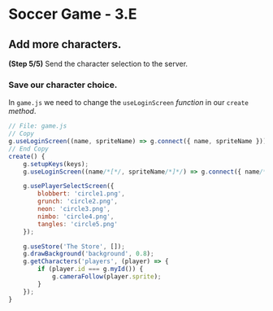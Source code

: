 # Soccer Game - 3.E

## Add more characters.

**(Step 5/5)** Send the character selection to the server.

### Save our character choice.

In `game.js` we need to change the `useLoginScreen` _function_ in our `create` _method_.

```javascript
// File: game.js
// Copy
g.useLoginScreen((name, spriteName) => g.connect({ name, spriteName }));
// End Copy
create() {
	g.setupKeys(keys);
	g.useLoginScreen((name/*[*/, spriteName/*]*/) => g.connect({ name/*[*/, spriteName/*]*/ }));

	g.usePlayerSelectScreen({
		blobbert: 'circle1.png',
		grunch: 'circle2.png',
		neon: 'circle3.png',
		nimbo: 'circle4.png',
		tangles: 'circle5.png'
	});

	g.useStore('The Store', []);
	g.drawBackground('background', 0.8);
	g.getCharacters('players', (player) => {
		if (player.id === g.myId()) {
			g.cameraFollow(player.sprite);
		}
	});
}
```
